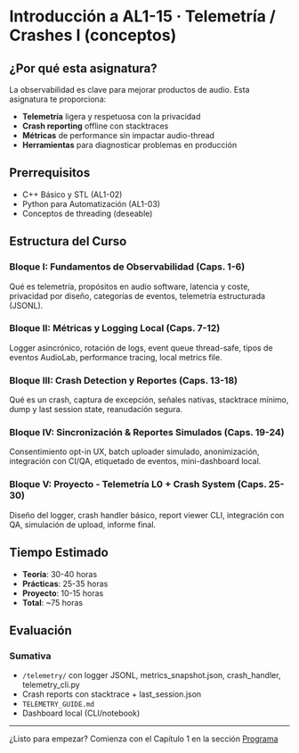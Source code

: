 # Introducción a AL1-15 · Telemetría / Crashes I (conceptos)

## ¿Por qué esta asignatura?

La observabilidad es clave para mejorar productos de audio. Esta asignatura te proporciona:

- **Telemetría** ligera y respetuosa con la privacidad
- **Crash reporting** offline con stacktraces
- **Métricas** de performance sin impactar audio-thread
- **Herramientas** para diagnosticar problemas en producción

## Prerrequisitos

- C++ Básico y STL (AL1-02)
- Python para Automatización (AL1-03)
- Conceptos de threading (deseable)

## Estructura del Curso

### Bloque I: Fundamentos de Observabilidad (Caps. 1-6)
Qué es telemetría, propósitos en audio software, latencia y coste, privacidad por diseño, categorías de eventos, telemetría estructurada (JSONL).

### Bloque II: Métricas y Logging Local (Caps. 7-12)
Logger asincrónico, rotación de logs, event queue thread-safe, tipos de eventos AudioLab, performance tracing, local metrics file.

### Bloque III: Crash Detection y Reportes (Caps. 13-18)
Qué es un crash, captura de excepción, señales nativas, stacktrace mínimo, dump y last session state, reanudación segura.

### Bloque IV: Sincronización & Reportes Simulados (Caps. 19-24)
Consentimiento opt-in UX, batch uploader simulado, anonimización, integración con CI/QA, etiquetado de eventos, mini-dashboard local.

### Bloque V: Proyecto - Telemetría L0 + Crash System (Caps. 25-30)
Diseño del logger, crash handler básico, report viewer CLI, integración con QA, simulación de upload, informe final.

## Tiempo Estimado

- **Teoría**: 30-40 horas
- **Prácticas**: 25-35 horas
- **Proyecto**: 10-15 horas
- **Total**: ~75 horas

## Evaluación

### Sumativa
- `/telemetry/` con logger JSONL, metrics_snapshot.json, crash_handler, telemetry_cli.py
- Crash reports con stacktrace + last_session.json
- `TELEMETRY_GUIDE.md`
- Dashboard local (CLI/notebook)

---

¿Listo para empezar? Comienza con el Capítulo 1 en la sección [Programa](programa/)
